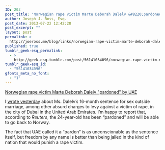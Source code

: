 ```yaml
---
ID: 203
post_title: 'Norwegian rape victim Marte Deborah Dalelv &#8220;pardoned&#8221; by UAE'
author: Joseph J. Ross, Esq.
post_date: 2013-07-22 12:42:28
post_excerpt: ""
layout: post
permalink: >
  http://joeross.me/blog/links/norwegian-rape-victim-marte-deborah-dalelv/
published: true
tumblr_geek-esq_permalink:
  - >
    http://geek-esq.tumblr.com/post/56141034096/norwegian-rape-victim-marte-deborah-dalelv
tumblr_geek-esq_id:
  - "56141034096"
gfonts_meta_no_font:
  - "1"
---
```

<a href='http://www.reuters.com/article/2013/07/22/us-emirates-norway-pardon-idUSBRE96L0F720130722?feedType=RSS&amp;feedName=topNews&amp;utm_source=dlvr.it&amp;utm_medium=twitter&amp;dlvrit=992637'>Norwegian rape victim Marte Deborah Dalelv "pardoned" by UAE</a><div class="link_description"><p>I <a href="http://joeross.me/post/56085658817/dubai-where-rape-is-only-a-crime-if-youre-the-victim" target="_blank">wrote yesterday</a> about Ms. Dalelv&#8217;s 16-month sentence for sex outside marriage, among other absurd charges to levy against a victim of rape, in the city of Dubai in the United Arab Emirates. I&#8217;m happy to report that, according to <em>Reuters</em>, the 24-year-old has been &#8220;pardoned&#8221; and will be able to go back to Norway.</p>

<p>The fact that UAE called it a &#8220;pardon&#8221; is as unconscionable as the sentence itself, but freedom by any name is better than being jailed in the kind of nation that would punish a rape victim.</p></div>
